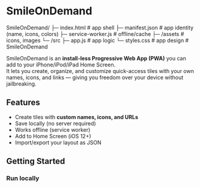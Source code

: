 # SmileOnDemand
SmileOnDemand/
 ├─ index.html          # app shell
 ├─ manifest.json       # app identity (name, icons, colors)
 ├─ service-worker.js   # offline/cache
 ├─ /assets             # icons, images
 └─ /src
     ├─ app.js          # app logic
     └─ styles.css      # app design
     # SmileOnDemand

SmileOnDemand is an **install-less Progressive Web App (PWA)** you can add to your iPhone/iPod/iPad Home Screen.  
It lets you create, organize, and customize quick-access tiles with your own names, icons, and links — giving you freedom over your device without jailbreaking.

## Features
- Create tiles with **custom names, icons, and URLs**
- Save locally (no server required)
- Works offline (service worker)
- Add to Home Screen (iOS 12+)
- Import/export your layout as JSON

## Getting Started

### Run locally
```bash
